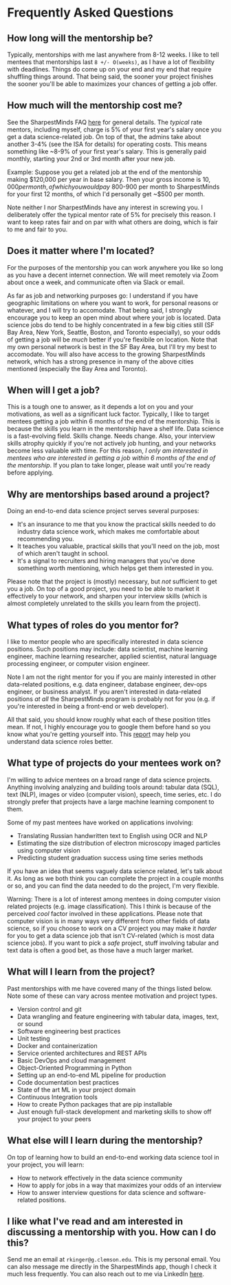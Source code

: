 # Frequently Asked Questions

## How long will the mentorship be?
Typically, mentorships with me last anywhere from 8-12 weeks. I like to tell mentees that mentorships last `8 +/- O(weeks)`, as I have a lot of flexibility with deadlines. Things do come up on your end and my end that require shuffling things around. That being said, the sooner your project finishes the sooner you'll be able to maximizes your chances of getting a job offer.

## How much will the mentorship cost me?
See the SharpestMinds FAQ [here](https://www.sharpestminds.com/faq) for general details. The _typical_ rate mentors, including myself, charge is 5% of your first year's salary once you get a data science-related job. On top of that, the admins take about another 3-4% (see the ISA for details) for operating costs. This means something like ~8-9% of your first year's salary. This is generally paid monthly, starting your 2nd or 3rd month after your new job.

Example: Suppose you get a related job at the end of the mentorship making $120,000 per year in base salary. Then your gross income is $10,000 per month, of which you would pay ~$800-900 per month to SharpestMinds for your first 12 months, of which I'd personally get ~$500 per month.

Note neither I nor SharpestMinds have any interest in screwing you. I deliberately offer the typical mentor rate of 5% for precisely this reason. I want to keep rates fair and on par with what others are doing, which is fair to me and fair to you.

## Does it matter where I'm located?
For the purposes of the mentorship you can work anywhere you like so long as you have a decent internet connection. We will meet remotely via Zoom about once a week, and communicate often via Slack or email.

As far as job and networking purposes go: I understand if you have geographic limitations on where you want to work, for personal reasons or whatever, and I will try to accomodate. That being said, I strongly encourage you to keep an open mind about where your job is located. Data science jobs do tend to be highly concentrated in a few big cities still (SF Bay Area, New York, Seattle, Boston, and Toronto especially), so your odds of getting a job will be *much* better if you're flexibile on location. Note that my own personal network is best in the SF Bay Area, but I'll try my best to accomodate. You will also have access to the growing SharpestMinds network, which has a strong presence in many of the above cities mentioned (especially the Bay Area and Toronto).

## When will I get a job?
This is a tough one to answer, as it depends a lot on you and your motivations, as well as a significant luck factor. Typically, I like to target mentees getting a job within 6 months of the end of the mentorship. This is because the skills you learn in the mentorship have a shelf life. Data science is a fast-evolving field. Skills change. Needs change. Also, your interview skills atrophy quickly if you're not actively job hunting, and your networks become less valuable with time. For this reason, *I only am interested in mentees who are interested in getting a job within 6 months of the end of the mentorship*. If you plan to take longer, please wait until you're ready before applying.

## Why are mentorships based around a project?
Doing an end-to-end data science project serves several purposes:
- It's an insurance to me that you know the practical skills needed to do industry data science work, which makes me comfortable about recommending you.
- It teaches you valuable, practical skills that you'll need on the job, most of which aren't taught in school.
- It's a signal to recruiters and hiring managers that you've done something worth mentioning, which helps get them interested in you.

Please note that the project is (mostly) necessary, but *not* sufficient to get you a job. On top of a good project, you need to be able to market it effectively to your network, and sharpen your interview skills (which is almost completely unrelated to the skills you learn from the project).

## What types of roles do you mentor for?
I like to mentor people who are specifically interested in data science positions. Such positions may include: data scientist, machine learning engineer, machine learning researcher, applied scientist, natural language processing engineer, or computer vision engineer.

Note I am not the right mentor for you if you are mainly interested in other data-related positions, e.g. data engineer, database engineer, dev-ops engineer, or business analyst. If you aren't interested in data-related positions *at all* the SharpestMinds program is probably not for you (e.g. if you're interested in being a front-end or web developer).

All that said, you should know roughly what each of these position titles mean. If not, I highly encourage you to google them before hand so you know what you're getting yourself into. This [report](https://workera.ai/candidates/report/) may help you understand data science roles better.

## What type of projects do your mentees work on?
I'm willing to advice mentees on a broad range of data science projects. Anything involving analyzing and building tools around: tabular data (SQL), text (NLP), images or video (computer vision), speech, time series, etc. I do strongly prefer that projects have a large machine learning component to them.

Some of my past mentees have worked on applications involving:
- Translating Russian handwritten text to English using OCR and NLP
- Estimating the size distribution of electron microscopy imaged particles using computer vision
- Predicting student graduation success using time series methods

If you have an idea that seems vaguely data science related, let's talk about it. As long as we both think you can complete the project in a couple months or so, and you can find the data needed to do the project, I'm very flexible.

Warning: There is a lot of interest among mentees in doing computer vision related projects (e.g. image classification). This I think is because of the perceived _cool_ factor involved in these applications. Please note that computer vision is in many ways very different from other fields of data science, so if you choose to work on a CV project you may make it *harder* for you to get a data science job that isn't CV-related (which is most data science jobs). If you want to pick a _safe_ project, stuff involving tabular and text data is often a good bet, as those have a much larger market.

## What will I learn from the project?
Past mentorships with me have covered many of the things listed below. Note some of these can vary across mentee motivation and project types.
- Version control and git
- Data wrangling and feature engineering with tabular data, images, text, or sound
- Software engineering best practices
- Unit testing
- Docker and containerization
- Service oriented architectures and REST APIs
- Basic DevOps and cloud management
- Object-Oriented Programming in Python
- Setting up an end-to-end ML pipeline for production
- Code documentation best practices
- State of the art ML in your project domain
- Continuous Integration tools
- How to create Python packages that are pip installable
- Just enough full-stack development and marketing skills to show off your project to your peers

## What else will I learn during the mentorship?
On top of learning how to build an end-to-end working data science tool in your project, you will learn:
- How to network effectively in the data science community
- How to apply for jobs in a way that maximizes your odds of an interview
- How to answer interview questions for data science and software-related positions.

## I like what I've read and am interested in discussing a mentorship with you. How can I do this?
Send me an email at `rkinger@g.clemson.edu`. This is my personal email. You can also message me directly in the SharpestMinds app, though I check it much less frequently. You can also reach out to me via LinkedIn [here](www.linkedin.com/in/rkinery).

